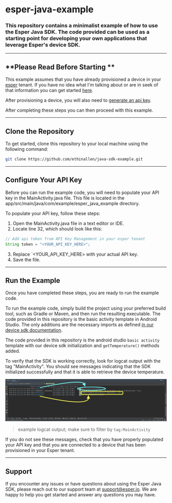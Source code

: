 # esper-java-example

### This repository contains a minimalist example of how to use the Esper Java SDK. The code provided can be used as a starting point for developing your own applications that leverage Esper's device SDK.

---
## \*\*Please Read Before Starting \*\*

This example assumes that you have already provisioned a device in your [esper](https://esper.io) tenant. If you have no idea what I'm talking about or are in seek of that information you can get started [here](https://help.esper.io/hc/en-us/sections/12589680290321-Getting-Started).

After provisioning a device, you will also need to [generate an api key](https://help.esper.io/hc/en-us/articles/12656963209361-Generate-an-API-Key).

After completing these steps you can then proceed with this example. 

---
## Clone the Repository

To get started, clone this repository to your local machine using the following command:

```bash
git clone https://github.com/ethinallen/java-sdk-example.git
```

---
## Configure Your API Key

Before you can run the example code, you will need to populate your API key in the MainActivity.java file. This file is located in the app/src/main/java/com/example/esper_java_example directory.

To populate your API key, follow these steps:
1. Open the MainActivity.java file in a text editor or IDE.
2. Locate line 32, which should look like this:

```java
// Add api token from API Key Management in your esper tenant
String token = "<YOUR_API_KEY_HERE>";
```

3. Replace `<YOUR_API_KEY_HERE> with your actual API key.
4. Save the file.

---

## Run the Example

Once you have completed these steps, you are ready to run the example code.


To run the example code, simply build the project using your preferred build tool, such as Gradle or Maven, and then run the resulting executable. The code provided in this repository is the basic activity template in Android Studio. The only additions are the necessary imports as defined [in our device sdk documentation](https://help.esper.io/hc/en-us/articles/12313544352913-Esper-Device-SDK). 

The code provided in this repository is the android studio `basic activity` template with our device sdk initialization and `getTemperature()` methods added.

To verify that the SDK is working correctly, look for logcat output with the tag "MainActivity". You should see messages indicating that the SDK initialized successfully and that it is able to retrieve the device temperature. 

![](img/screenshot.png)
> example logcat output; make sure to filter by `tag:MainActivity`

If you do not see these messages, check that you have properly populated your API key and that you are connected to a device that has been provisioned in your Esper tenant.

---
## Support

If you encounter any issues or have questions about using the Esper Java SDK, please reach out to our support team at support@esper.io. We are happy to help you get started and answer any questions you may have.